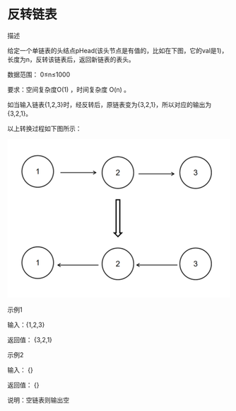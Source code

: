 # 反转链表

描述

给定一个单链表的头结点pHead(该头节点是有值的，比如在下图，它的val是1)，长度为n，反转该链表后，返回新链表的表头。

数据范围： 0≤n≤1000

要求：空间复杂度O(1) ，时间复杂度 O(n) 。

如当输入链表{1,2,3}时，经反转后，原链表变为{3,2,1}，所以对应的输出为{3,2,1}。

以上转换过程如下图所示：

![](./image.png)

示例1

输入：{1,2,3}

返回值： {3,2,1}

示例2

输入： {}

返回值： {}

说明：空链表则输出空